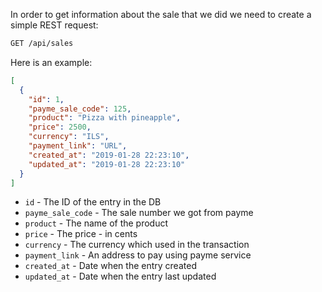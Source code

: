 In order to get information about the sale that we did we need to create a 
simple REST request:

```rest
GET /api/sales
```
Here is an example:

```json
[
  {
    "id": 1,
    "payme_sale_code": 125,
    "product": "Pizza with pineapple",
    "price": 2500,
    "currency": "ILS",
    "payment_link": "URL",
    "created_at": "2019-01-28 22:23:10",
    "updated_at": "2019-01-28 22:23:10"
  } 
]
```

* `id` - The ID of the entry in the DB
* `payme_sale_code` - The sale number we got from payme
* `product` - The name of the product
* `price` - The price - in cents
* `currency` - The currency which used in the transaction
* `payment_link` - An address to pay using payme service
* `created_at` - Date when the entry created
* `updated_at` - Date when the entry last updated
